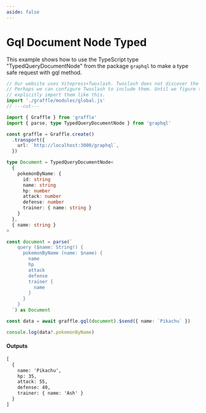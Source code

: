 ```yaml
---
aside: false
---
```


# Gql Document Node Typed

This example shows how to use the TypeScript type "TypedQueryDocumentNode" from the
package `graphql` to make a type safe request with gql method.

<!-- dprint-ignore-start -->
```ts twoslash
// Our website uses Vitepress+Twoslash. Twoslash does not discover the generated Graffle modules.
// Perhaps we can configure Twoslash to include them. Until we figure that out, we have to
// explicitly import them like this.
import './graffle/modules/global.js'
// ---cut---

import { Graffle } from 'graffle'
import { parse, type TypedQueryDocumentNode } from 'graphql'

const graffle = Graffle.create()
  .transport({
    url: `http://localhost:3000/graphql`,
  })

type Document = TypedQueryDocumentNode<
  {
    pokemonByName: {
      id: string
      name: string
      hp: number
      attack: number
      defense: number
      trainer: { name: string }
    }
  },
  { name: string }
>

const document = parse(`
    query ($name: String!) {
      pokemonByName (name: $name) {
        name
        hp
        attack
        defense
        trainer {
          name
        }
      }
    }
  `) as Document

const data = await graffle.gql(document).$send({ name: `Pikachu` })

console.log(data?.pokemonByName)
```
<!-- dprint-ignore-end -->

#### Outputs

<!-- dprint-ignore-start -->
```txt
[
  {
    name: 'Pikachu',
    hp: 35,
    attack: 55,
    defense: 40,
    trainer: { name: 'Ash' }
  }
]
```
<!-- dprint-ignore-end -->
